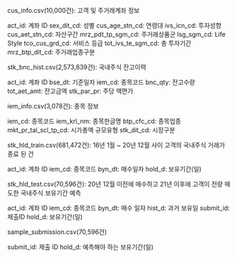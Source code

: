 cus_info.csv(10,000건): 고객 및 주거래계좌 정보

act_id: 계좌 ID
sex_dit_cd: 성별
cus_age_stn_cd: 연령대
ivs_icn_cd: 투자성향
cus_aet_stn_cd: 자산구간
mrz_pdt_tp_sgm_cd: 주거래상품군
lsg_sgm_cd: Life Style
tco_cus_grd_cd: 서비스 등급
tot_ivs_te_sgm_cd: 총 투자기간
mrz_btp_dit_cd: 주거래업종구분


stk_bnc_hist.csv(2,573,839건): 국내주식 잔고이력

act_id: 계좌 ID
bse_dt: 기준일자
iem_cd: 종목코드
bnc_qty: 잔고수량
tot_aet_amt: 잔고금액
stk_par_pr: 주당 액면가


iem_info.csv(3,078건): 종목 정보

iem_cd: 종목코드
iem_krl_nm: 종목한글명
btp_cfc_cd: 종목업종
mkt_pr_tal_scl_tp_cd: 시가총액 규모유형
stk_dit_cd: 시장구분


stk_hld_train.csv(681,472건): 16년 1월 ~ 20년 12월 사이 고객의 국내주식 거래가 종료 된 건

act_id: 계좌 ID
iem_cd: 종목코드
byn_dt: 매수일자
hold_d: 보유기간(일)


stk_hld_test.csv(70,596건): 20년 12월 이전에 매수하고 21년 이후에 고객이 전량 매도한 국내주식 보유기간 예측

act_id: 계좌 ID
iem_cd: 종목코드
byn_dt: 매수 일자
hist_d: 과거 보유일
submit_id: 제출ID
hold_d: 보유기간(일)


sample_submission.csv(70,596건)

submit_id: 제출 ID
hold_d: 예측해야 하는 보유기간(일)
